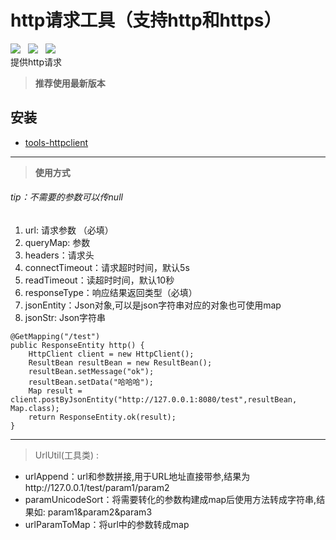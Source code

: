 # http请求工具（支持http和https）
![](https://img.shields.io/badge/version-1.0.0-green.svg) &nbsp; ![](https://img.shields.io/badge/author-Gjing-green.svg) &nbsp; ![](https://img.shields.io/badge/builder-success-green.svg)   
  提供http请求
> **推荐使用最新版本**   

**安装**
---
* <a href="https://mvnrepository.com/artifact/cn.gjing/tools-httpclient/" title="http工具包">tools-httpclient</a>  
---
> **使用方式**    
###### tip：不需要的参数可以传null
1. url: 请求参数 （必填）
2. queryMap: 参数
3. headers：请求头
4. connectTimeout：请求超时时间，默认5s
5. readTimeout：读超时时间，默认10秒
6. responseType：响应结果返回类型（必填）
7. jsonEntity：Json对象,可以是json字符串对应的对象也可使用map
8. jsonStr: Json字符串
``` 
@GetMapping("/test")
public ResponseEntity http() {
    HttpClient client = new HttpClient();
    ResultBean resultBean = new ResultBean();
    resultBean.setMessage("ok");
    resultBean.setData("哈哈哈");
    Map result = client.postByJsonEntity("http://127.0.0.1:8080/test",resultBean, Map.class);
    return ResponseEntity.ok(result);
}
```
---
> UrlUtil(工具类) : 
* urlAppend：url和参数拼接,用于URL地址直接带参,结果为http://127.0.0.1/test/param1/param2
* paramUnicodeSort：将需要转化的参数构建成map后使用方法转成字符串,结果如: param1&param2&param3
* urlParamToMap：将url中的参数转成map